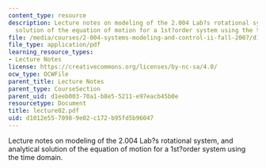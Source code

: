 ```yaml
---
content_type: resource
description: Lecture notes on modeling of the 2.004 Lab?s rotational system, and analytical
  solution of the equation of motion for a 1st?order system using the time domain.
file: /media/courses/2-004-systems-modeling-and-control-ii-fall-2007/d1012e5570989e02c172b95fd5b96047_lecture02.pdf
file_type: application/pdf
learning_resource_types:
- Lecture Notes
license: https://creativecommons.org/licenses/by-nc-sa/4.0/
ocw_type: OCWFile
parent_title: Lecture Notes
parent_type: CourseSection
parent_uid: d1eeb003-70a1-b8e5-5211-e97eacb45b0e
resourcetype: Document
title: lecture02.pdf
uid: d1012e55-7098-9e02-c172-b95fd5b96047
---
```

Lecture notes on modeling of the 2.004 Lab?s rotational system, and analytical solution of the equation of motion for a 1st?order system using the time domain.